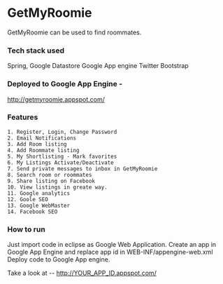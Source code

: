 # GetMyRoomie
GetMyRoomie can be used to find roommates.

### Tech stack used
Spring,
Google Datastore
Google App engine
Twitter Bootstrap

### Deployed to Google App Engine - 
http://getmyroomie.appspot.com/

### Features
	1. Register, Login, Change Password
	2. Email Notifications
	3. Add Room listing
	4. Add Roommate listing
	5. My Shortlisting - Mark favorites
	6. My Listings Activate/Deactivate
	7. Send private messages to inbox in GetMyRoomie
	8. Search room or roommates
	9. Share listing on Facebook
	10. View listings in greate way.
	11. Google analytics
	12. Goole SEO
	13. Google WebMaster
	14. Facebook SEO

### How to run
Just import code in eclipse as Google Web Application. Create an app in Google App Engine and replace app id in WEB-INF/appengine-web.xml
Deploy code to Google App engine.

Take a look at -- http://YOUR_APP_ID.appspot.com/
